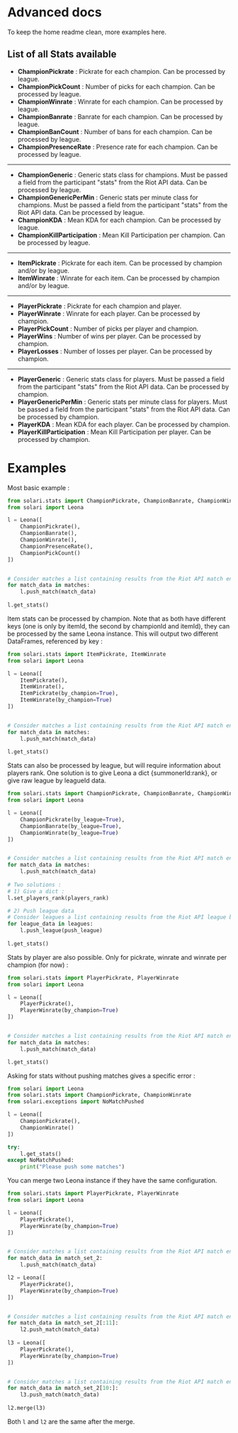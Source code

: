 # Advanced docs

To keep the home readme clean, more examples here.

## List of all Stats available

 * **ChampionPickrate** : Pickrate for each champion. Can be processed by league.
 * **ChampionPickCount** : Number of picks for each champion. Can be processed by league.
 * **ChampionWinrate** : Winrate for each champion. Can be processed by league.
 * **ChampionBanrate** : Banrate for each champion. Can be processed by league.
 * **ChampionBanCount** : Number of bans for each champion. Can be processed by league.
 * **ChampionPresenceRate** : Presence rate for each champion. Can be processed by league.
***
 * **ChampionGeneric** : Generic stats class for champions. Must be passed a field from the participant "stats" from the Riot API data. Can be processed by league.
 * **ChampionGenericPerMin** : Generic stats per minute class for champions. Must be passed a field from the  participant "stats" from the Riot API data. Can be processed by league.
 * **ChampionKDA** : Mean KDA for each champion. Can be processed by league.
 * **ChampionKillParticipation** : Mean Kill Participation per champion. Can be processed by league.
***
 * **ItemPickrate** : Pickrate for each item. Can be processed by champion and/or by league.
 * **ItemWinrate** : Winrate for each item. Can be processed by champion and/or by league.
***
 * **PlayerPickrate** : Pickrate for each champion and player.
 * **PlayerWinrate** : Winrate for each player. Can be processed by champion.
 * **PlayerPickCount** : Number of picks per player and champion.
 * **PlayerWins** : Number of wins per player. Can be processed by champion.
 * **PlayerLosses** : Number of losses per player. Can be processed by champion.
***
 * **PlayerGeneric** : Generic stats class for players. Must be passed a field from the participant "stats" from the Riot API data. Can be processed by champion.
 * **PlayerGenericPerMin** : Generic stats per minute class for players. Must be passed a field from the  participant "stats" from the Riot API data. Can be processed by champion.
 * **PlayerKDA** : Mean KDA for each player. Can be processed by champion.
 * **PlayerKillParticipation** : Mean Kill Participation per player. Can be processed by champion.
 
# Examples

Most basic example : 

```python
from solari.stats import ChampionPickrate, ChampionBanrate, ChampionWinrate, ChampionPresenceRate, ChampionPickCount
from solari import Leona

l = Leona([
    ChampionPickrate(),
    ChampionBanrate(),
    ChampionWinrate(),
    ChampionPresenceRate(),
    ChampionPickCount()
])


# Consider matches a list containing results from the Riot API match endpoint
for match_data in matches:
    l.push_match(match_data)
    
l.get_stats()
```


Item stats can be processed by champion. Note that as both have different keys (one is only by itemId, the second by championId and itemId), they can be processed by the same Leona instance. This will output two different DataFrames, referenced by key : 

```python
from solari.stats import ItemPickrate, ItemWinrate
from solari import Leona

l = Leona([
    ItemPickrate(),
    ItemWinrate(),
    ItemPickrate(by_champion=True),
    ItemWinrate(by_champion=True)
])


# Consider matches a list containing results from the Riot API match endpoint
for match_data in matches:
    l.push_match(match_data)
    
l.get_stats()
```


Stats can also be processed by league, but will require information about players rank. One solution is to give Leona a dict {summonerId:rank}, or give raw league by leagueId data.

```python
from solari.stats import ChampionPickrate, ChampionBanrate, ChampionWinrate, ChampionPresenceRate, ChampionPickCount
from solari import Leona

l = Leona([
    ChampionPickrate(by_league=True),
    ChampionBanrate(by_league=True),
    ChampionWinrate(by_league=True)
])


# Consider matches a list containing results from the Riot API match endpoint
for match_data in matches:
    l.push_match(match_data)
    
# Two solutions : 
# 1) Give a dict : 
l.set_players_rank(players_rank)

# 2) Push league data
# Consider leagues a list containing results from the Riot API league by leagueId endpoint
for league_data in leagues:
    l.push_league(push_league)
    
l.get_stats()
```

Stats by player are also possible. Only for pickrate, winrate and winrate per champion (for now) : 

```python
from solari.stats import PlayerPickrate, PlayerWinrate
from solari import Leona

l = Leona([
    PlayerPickrate(),
    PlayerWinrate(by_champion=True)
])


# Consider matches a list containing results from the Riot API match endpoint
for match_data in matches:
    l.push_match(match_data)

l.get_stats()
```


Asking for stats without pushing matches gives a specific error : 

```python
from solari import Leona
from solari.stats import ChampionPickrate, ChampionWinrate
from solari.exceptions import NoMatchPushed

l = Leona([
    ChampionPickrate(),
    ChampionWinrate()
])

try:
    l.get_stats()
except NoMatchPushed:
    print("Please push some matches")
```


You can merge two Leona instance if they have the same configuration.

```python
from solari.stats import PlayerPickrate, PlayerWinrate
from solari import Leona

l = Leona([
    PlayerPickrate(),
    PlayerWinrate(by_champion=True)
])


# Consider matches a list containing results from the Riot API match endpoint
for match_data in match_set_2:
    l.push_match(match_data)

l2 = Leona([
    PlayerPickrate(),
    PlayerWinrate(by_champion=True)
])


# Consider matches a list containing results from the Riot API match endpoint
for match_data in match_set_2[:11]:
    l2.push_match(match_data)
    
l3 = Leona([
    PlayerPickrate(),
    PlayerWinrate(by_champion=True)
])


# Consider matches a list containing results from the Riot API match endpoint
for match_data in match_set_2[10:]:
    l3.push_match(match_data)
    
l2.merge(l3)

```

Both `l` and `l2` are the same after the merge.